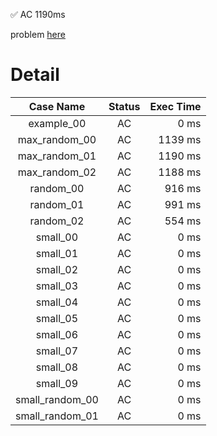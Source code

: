 ✅  AC  1190ms

problem [here](https://judge.yosupo.jp/problem/range_affine_range_sum)

# Detail

| Case Name | Status | Exec Time |
|:---------:|:------:|---------:|
| example_00 | AC | 0 ms |
| max_random_00 | AC | 1139 ms |
| max_random_01 | AC | 1190 ms |
| max_random_02 | AC | 1188 ms |
| random_00 | AC | 916 ms |
| random_01 | AC | 991 ms |
| random_02 | AC | 554 ms |
| small_00 | AC | 0 ms |
| small_01 | AC | 0 ms |
| small_02 | AC | 0 ms |
| small_03 | AC | 0 ms |
| small_04 | AC | 0 ms |
| small_05 | AC | 0 ms |
| small_06 | AC | 0 ms |
| small_07 | AC | 0 ms |
| small_08 | AC | 0 ms |
| small_09 | AC | 0 ms |
| small_random_00 | AC | 0 ms |
| small_random_01 | AC | 0 ms |



